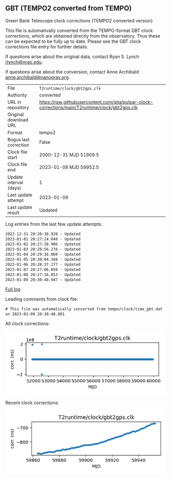 
## GBT (TEMPO2 converted from TEMPO)

Green Bank Telescope clock corrections (TEMPO2 converted version)

This file is automativally converted from the TEMPO-format GBT
clock corrections, which are obtained directly from the observatory.
Thus these can be expected to be fully up to date. Please see the
GBT clock corrections file entry for further details.

If questions arise about the original data, contact Ryan S. Lynch
<rlynch@nrao.edu>.

If questions arise about the conversion, contact Anne Archibald
<anne.archibald@nanograv.org>.

|     |     |
|:--- |:--- |
| File | `T2runtime/clock/gbt2gps.clk` |
| Authority | converted |
| URL in repository | <https://raw.githubusercontent.com/ipta/pulsar-clock-corrections/main/T2runtime/clock/gbt2gps.clk> |
| Original download URL | <None> |
| Format | tempo2 |
| Bogus last correction | False |
| Clock file start | 2000-12-31 MJD 51909.5 |
| Clock file end | 2023-01-08 MJD 59952.5 |
| Update interval (days) | 1 |
| Last update attempt | 2023-01-09 |
| Last update result | Updated |

Log entries from the last few update attempts:
```
2022-12-31 20:26:38.920 - Updated
2023-01-01 20:27:24.048 - Updated
2023-01-02 20:27:38.986 - Updated
2023-01-03 20:28:56.276 - Updated
2023-01-04 20:29:16.060 - Updated
2023-01-05 20:30:04.348 - Updated
2023-01-06 20:28:37.177 - Updated
2023-01-07 20:27:06.058 - Updated
2023-01-08 20:27:16.853 - Updated
2023-01-09 20:30:48.947 - Updated
```
[Full log](https://raw.githubusercontent.com/ipta/pulsar-clock-corrections/main/log/T2runtime/clock/gbt2gps.clk.log)

Leading comments from clock file:

    # This file was automatically converted from tempo/clock/time_gbt.dat on 2023-01-09 20:30:48.881



All clock corrections:

![plot of all clock corrections](gbt2gps.clk.png "All corrections")

Recent clock corrections:

![plot of recent clock corrections](gbt2gps.clk.short.png "Recent corrections")

